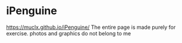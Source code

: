 # iPenguine
https://muclx.github.io/iPenguine/
The entire page is made purely for exercise. photos and graphics do not belong to me
